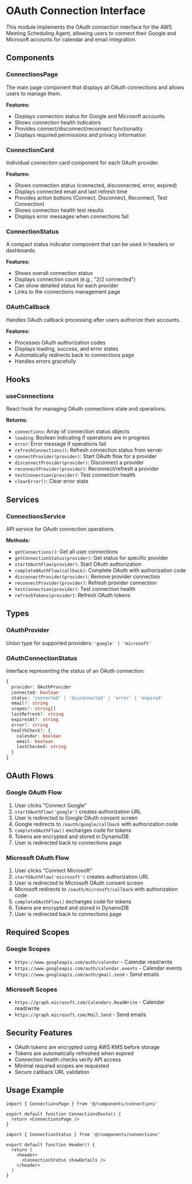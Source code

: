 # OAuth Connection Interface

This module implements the OAuth connection interface for the AWS Meeting Scheduling Agent, allowing users to connect their Google and Microsoft accounts for calendar and email integration.

## Components

### ConnectionsPage
The main page component that displays all OAuth connections and allows users to manage them.

**Features:**
- Displays connection status for Google and Microsoft accounts
- Shows connection health indicators
- Provides connect/disconnect/reconnect functionality
- Displays required permissions and privacy information

### ConnectionCard
Individual connection card component for each OAuth provider.

**Features:**
- Shows connection status (connected, disconnected, error, expired)
- Displays connected email and last refresh time
- Provides action buttons (Connect, Disconnect, Reconnect, Test Connection)
- Shows connection health test results
- Displays error messages when connections fail

### ConnectionStatus
A compact status indicator component that can be used in headers or dashboards.

**Features:**
- Shows overall connection status
- Displays connection count (e.g., "2/2 connected")
- Can show detailed status for each provider
- Links to the connections management page

### OAuthCallback
Handles OAuth callback processing after users authorize their accounts.

**Features:**
- Processes OAuth authorization codes
- Displays loading, success, and error states
- Automatically redirects back to connections page
- Handles errors gracefully

## Hooks

### useConnections
React hook for managing OAuth connections state and operations.

**Returns:**
- `connections`: Array of connection status objects
- `loading`: Boolean indicating if operations are in progress
- `error`: Error message if operations fail
- `refreshConnections()`: Refresh connection status from server
- `connectProvider(provider)`: Start OAuth flow for a provider
- `disconnectProvider(provider)`: Disconnect a provider
- `reconnectProvider(provider)`: Reconnect/refresh a provider
- `testConnection(provider)`: Test connection health
- `clearError()`: Clear error state

## Services

### ConnectionsService
API service for OAuth connection operations.

**Methods:**
- `getConnections()`: Get all user connections
- `getConnectionStatus(provider)`: Get status for specific provider
- `startOAuthFlow(provider)`: Start OAuth authorization
- `completeOAuthFlow(callback)`: Complete OAuth with authorization code
- `disconnectProvider(provider)`: Remove provider connection
- `reconnectProvider(provider)`: Refresh provider connection
- `testConnection(provider)`: Test connection health
- `refreshTokens(provider)`: Refresh OAuth tokens

## Types

### OAuthProvider
Union type for supported providers: `'google' | 'microsoft'`

### OAuthConnectionStatus
Interface representing the status of an OAuth connection:
```typescript
{
  provider: OAuthProvider
  connected: boolean
  status: 'connected' | 'disconnected' | 'error' | 'expired'
  email?: string
  scopes?: string[]
  lastRefresh?: string
  expiresAt?: string
  error?: string
  healthCheck?: {
    calendar: boolean
    email: boolean
    lastChecked: string
  }
}
```

## OAuth Flows

### Google OAuth Flow
1. User clicks "Connect Google"
2. `startOAuthFlow('google')` creates authorization URL
3. User is redirected to Google OAuth consent screen
4. Google redirects to `/oauth/google/callback` with authorization code
5. `completeOAuthFlow()` exchanges code for tokens
6. Tokens are encrypted and stored in DynamoDB
7. User is redirected back to connections page

### Microsoft OAuth Flow
1. User clicks "Connect Microsoft"
2. `startOAuthFlow('microsoft')` creates authorization URL
3. User is redirected to Microsoft OAuth consent screen
4. Microsoft redirects to `/oauth/microsoft/callback` with authorization code
5. `completeOAuthFlow()` exchanges code for tokens
6. Tokens are encrypted and stored in DynamoDB
7. User is redirected back to connections page

## Required Scopes

### Google Scopes
- `https://www.googleapis.com/auth/calendar` - Calendar read/write
- `https://www.googleapis.com/auth/calendar.events` - Calendar events
- `https://www.googleapis.com/auth/gmail.send` - Send emails

### Microsoft Scopes
- `https://graph.microsoft.com/Calendars.ReadWrite` - Calendar read/write
- `https://graph.microsoft.com/Mail.Send` - Send emails

## Security Features

- OAuth tokens are encrypted using AWS KMS before storage
- Tokens are automatically refreshed when expired
- Connection health checks verify API access
- Minimal required scopes are requested
- Secure callback URL validation

## Usage Example

```tsx
import { ConnectionsPage } from '@/components/connections'

export default function ConnectionsRoute() {
  return <ConnectionsPage />
}
```

```tsx
import { ConnectionStatus } from '@/components/connections'

export default function Header() {
  return (
    <header>
      <ConnectionStatus showDetails />
    </header>
  )
}
```